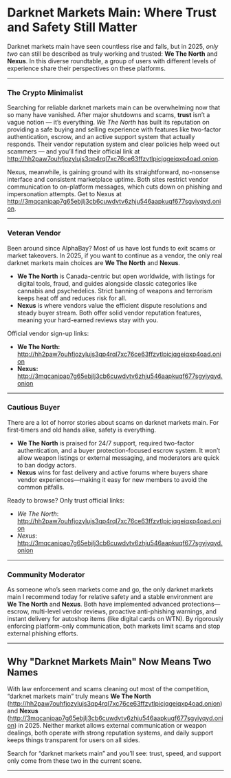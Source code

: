 # Darknet Markets Main: Where Trust and Safety Still Matter

Darknet markets main have seen countless rise and falls, but in 2025, *only two* can still be described as truly working and trusted: **We The North** and **Nexus**. In this diverse roundtable, a group of users with different levels of experience share their perspectives on these platforms. 

---

### The Crypto Minimalist

Searching for reliable darknet markets main can be overwhelming now that so many have vanished. After major shutdowns and scams, **trust** isn’t a vague notion — it’s everything. *We The North* has built its reputation on providing a safe buying and selling experience with features like two-factor authentication, escrow, and an active support system that actually responds. Their vendor reputation system and clear policies help weed out scammers — and you’ll find their official link at http://hh2paw7ouhfjozylujs3qp4rql7xc76ce63ffzvtlpicjqgeiqxp4oad.onion.

Nexus, meanwhile, is gaining ground with its straightforward, no-nonsense interface and consistent marketplace uptime. Both sites restrict vendor communication to on-platform messages, which cuts down on phishing and impersonation attempts. Get to Nexus at http://3mqcanipap7g65ebjlj3cb6cuwdvtv6zhju546aapkuqf677sgyiyqyd.onion.

---

### Veteran Vendor

Been around since AlphaBay? Most of us have lost funds to exit scams or market takeovers. In 2025, if you want to continue as a vendor, the only real darknet markets main choices are **We The North** and **Nexus**.

- **We The North** is Canada-centric but open worldwide, with listings for digital tools, fraud, and guides alongside classic categories like cannabis and psychedelics. Strict banning of weapons and terrorism keeps heat off and reduces risk for all.
- **Nexus** is where vendors value the efficient dispute resolutions and steady buyer stream. Both offer solid vendor reputation features, meaning your hard-earned reviews stay with you.

Official vendor sign-up links:  
- **We The North:** http://hh2paw7ouhfjozylujs3qp4rql7xc76ce63ffzvtlpicjqgeiqxp4oad.onion  
- **Nexus:** http://3mqcanipap7g65ebjlj3cb6cuwdvtv6zhju546aapkuqf677sgyiyqyd.onion

---

### Cautious Buyer

There are a lot of horror stories about scams on darknet markets main. For first-timers and old hands alike, safety is everything. 

- **We The North** is praised for 24/7 support, required two-factor authentication, and a buyer protection-focused escrow system. It won’t allow weapon listings or external messaging, and moderators are quick to ban dodgy actors.
- **Nexus** wins for fast delivery and active forums where buyers share vendor experiences—making it easy for new members to avoid the common pitfalls.

Ready to browse? Only trust official links:  
- *We The North*: http://hh2paw7ouhfjozylujs3qp4rql7xc76ce63ffzvtlpicjqgeiqxp4oad.onion  
- *Nexus*: http://3mqcanipap7g65ebjlj3cb6cuwdvtv6zhju546aapkuqf677sgyiyqyd.onion  

---

### Community Moderator

As someone who’s seen markets come and go, the only darknet markets main I recommend today for relative safety and a stable environment are **We The North** and **Nexus**. Both have implemented advanced protections—escrow, multi-level vendor reviews, proactive anti-phishing warnings, and instant delivery for autoshop items (like digital cards on WTN). By rigorously enforcing platform-only communication, both markets limit scams and stop external phishing efforts.

---

## Why "Darknet Markets Main" Now Means Two Names

With law enforcement and scams cleaning out most of the competition, “darknet markets main” truly means **We The North** (http://hh2paw7ouhfjozylujs3qp4rql7xc76ce63ffzvtlpicjqgeiqxp4oad.onion) and **Nexus** (http://3mqcanipap7g65ebjlj3cb6cuwdvtv6zhju546aapkuqf677sgyiyqyd.onion) in 2025. Neither market allows external communication or weapon dealings, both operate with strong reputation systems, and daily support keeps things transparent for users on all sides. 

Search for “darknet markets main” and you’ll see: trust, speed, and support only come from these two in the current scene.

---